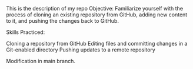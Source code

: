 This is the description of my repo
Objective: Familiarize yourself with the process of cloning an existing repository from GitHub, adding new content to it, and pushing the changes back to GitHub.

Skills Practiced:

Cloning a repository from GitHub
Editing files and committing changes in a Git-enabled directory
Pushing updates to a remote repository

Modification in main branch.